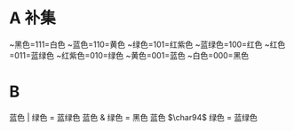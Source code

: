 # A 补集
~黑色=111=白色
~蓝色=110=黄色
~绿色=101=红紫色
~蓝绿色=100=红色
~红色=011=蓝绿色
~红紫色=010=绿色
~黄色=001=蓝色
~白色=000=黑色

# B 
蓝色 $|$ 绿色 = 蓝绿色
蓝色 $\&$ 绿色 = 黑色
蓝色 $\char94$ 绿色 = 蓝绿色